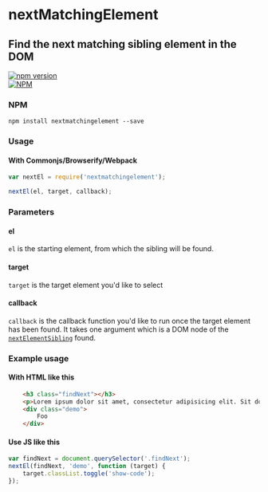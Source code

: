 # nextMatchingElement
## Find the next matching sibling element in the DOM

[![npm version](https://badge.fury.io/js/nextmatchingelement.svg)](http://badge.fury.io/js/nextmatchingelement) <br>
[![NPM](https://nodei.co/npm/trak.js.png?downloads=true)](https://nodei.co/npm/nextmatchingelement/)

### NPM
`npm install nextmatchingelement --save`

### Usage
#### With Commonjs/Browserify/Webpack

```js
var nextEl = require('nextmatchingelement');

nextEl(el, target, callback);
```

### Parameters
#### el
`el` is the starting element, from which the sibling will be found.

#### target
`target` is the target element you'd like to select

#### callback
`callback` is the callback function you'd like to run once the target element has been found. It takes one argument which is a DOM node of the [`nextElementSibling`](https://developer.mozilla.org/en-US/docs/Web/API/NonDocumentTypeChildNode/nextElementSibling) found.

### Example usage
#### With HTML like this

```html
	<h3 class="findNext"></h3>
	<p>Lorem ipsum dolor sit amet, consectetur adipisicing elit. Sit dolore commodi, et fuga quas.</p>
	<div class="demo">
		Foo
	</div>
```

#### Use JS like this
```js
var findNext = document.querySelector('.findNext');
nextEl(findNext, 'demo', function (target) {
	target.classList.toggle('show-code');
});
```